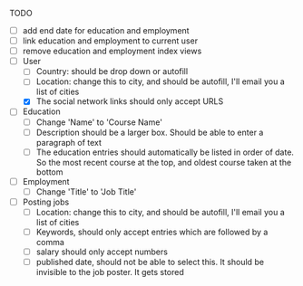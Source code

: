 TODO
* [ ] add end date for education and employment
* [ ] link education and employment to current user
* [ ] remove education and employment index views
* [ ] User
  * [ ] Country: should be drop down or autofill
  * [ ] Location: change this to city, and should be autofill, I'll email you a list of cities
  * [x] The social network links should only accept URLS
* [ ] Education
  * [ ] Change 'Name' to 'Course Name'
  * [ ] Description should be a larger box. Should be able to enter a paragraph of text
  * [ ] The education entries should automatically be listed in order of date. So the most recent course at the top, and oldest course taken at the bottom
* [ ] Employment
  * [ ] Change 'Title' to 'Job Title'
* [ ] Posting jobs
  * [ ] Location: change this to city, and should be autofill, I'll email you a list of cities
  * [ ] Keywords, should only accept entries which are followed by a comma
  * [ ] salary should only accept numbers
  * [ ] published date, should not be able to select this. It should be invisible to the job poster. It gets stored
